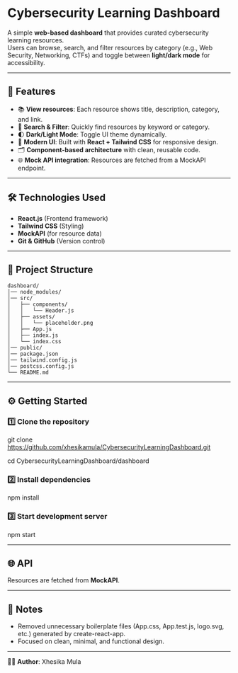 # Cybersecurity Learning Dashboard

A simple **web-based dashboard** that provides curated cybersecurity learning resources.  
Users can browse, search, and filter resources by category (e.g., Web Security, Networking, CTFs) and toggle between **light/dark mode** for accessibility.

---

## 🚀 Features
- 📚 **View resources**: Each resource shows title, description, category, and link.  
- 🔎 **Search & Filter**: Quickly find resources by keyword or category.  
- 🌓 **Dark/Light Mode**: Toggle UI theme dynamically.  
- 🎨 **Modern UI**: Built with **React + Tailwind CSS** for responsive design.  
- 🗂 **Component-based architecture** with clean, reusable code.  
- 🌐 **Mock API integration**: Resources are fetched from a MockAPI endpoint.  

---

## 🛠️ Technologies Used
- **React.js** (Frontend framework)  
- **Tailwind CSS** (Styling)  
- **MockAPI** (for resource data)  
- **Git & GitHub** (Version control)  

---

## 📂 Project Structure
```plaintext
dashboard/
│── node_modules/
│── src/
│   ├── components/
│   │   └── Header.js 
│   ├── assets/
│   │   └── placeholder.png
│   ├── App.js 
│   ├── index.js
│   └── index.css
│── public/
│── package.json
│── tailwind.config.js
│── postcss.config.js
└── README.md
```
---

## ⚙️ Getting Started

### 1️⃣ Clone the repository
git clone https://github.com/xhesikamula/CybersecurityLearningDashboard.git

cd CybersecurityLearningDashboard/dashboard

### 2️⃣ Install dependencies
npm install

### 3️⃣ Start development server
npm start

---

## 🌐 API
Resources are fetched from **MockAPI**.  

---

## 📝 Notes
- Removed unnecessary boilerplate files (App.css, App.test.js, logo.svg, etc.) generated by create-react-app.
- Focused on clean, minimal, and functional design.  

---

👩‍💻 **Author**: Xhesika Mula
